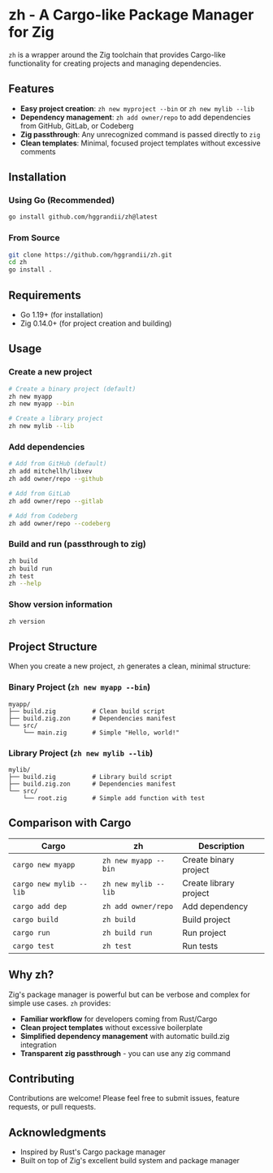 # zh - A Cargo-like Package Manager for Zig

`zh` is a wrapper around the Zig toolchain that provides Cargo-like functionality for creating projects and managing dependencies.

## Features

- **Easy project creation**: `zh new myproject --bin` or `zh new mylib --lib`
- **Dependency management**: `zh add owner/repo` to add dependencies from GitHub, GitLab, or Codeberg
- **Zig passthrough**: Any unrecognized command is passed directly to `zig`
- **Clean templates**: Minimal, focused project templates without excessive comments

## Installation

### Using Go (Recommended)

```bash
go install github.com/hggrandii/zh@latest
```

### From Source

```bash
git clone https://github.com/hggrandii/zh.git
cd zh
go install .
```

## Requirements

- Go 1.19+ (for installation)
- Zig 0.14.0+ (for project creation and building)

## Usage

### Create a new project

```bash
# Create a binary project (default)
zh new myapp
zh new myapp --bin

# Create a library project
zh new mylib --lib
```

### Add dependencies

```bash
# Add from GitHub (default)
zh add mitchellh/libxev
zh add owner/repo --github

# Add from GitLab
zh add owner/repo --gitlab

# Add from Codeberg
zh add owner/repo --codeberg
```

### Build and run (passthrough to zig)

```bash
zh build
zh build run
zh test
zh --help
```

### Show version information

```bash
zh version
```

## Project Structure

When you create a new project, `zh` generates a clean, minimal structure:

### Binary Project (`zh new myapp --bin`)

```
myapp/
├── build.zig          # Clean build script
├── build.zig.zon      # Dependencies manifest
└── src/
    └── main.zig       # Simple "Hello, world!"
```

### Library Project (`zh new mylib --lib`)

```
mylib/
├── build.zig          # Library build script
├── build.zig.zon      # Dependencies manifest
└── src/
    └── root.zig       # Simple add function with test
```

## Comparison with Cargo

| Cargo | zh | Description |
|-------|----|----|
| `cargo new myapp` | `zh new myapp --bin` | Create binary project |
| `cargo new mylib --lib` | `zh new mylib --lib` | Create library project |
| `cargo add dep` | `zh add owner/repo` | Add dependency |
| `cargo build` | `zh build` | Build project |
| `cargo run` | `zh build run` | Run project |
| `cargo test` | `zh test` | Run tests |

## Why zh?

Zig's package manager is powerful but can be verbose and complex for simple use cases. `zh` provides:

- **Familiar workflow** for developers coming from Rust/Cargo
- **Clean project templates** without excessive boilerplate
- **Simplified dependency management** with automatic build.zig integration
- **Transparent zig passthrough** - you can use any zig command

## Contributing

Contributions are welcome! Please feel free to submit issues, feature requests, or pull requests.


## Acknowledgments

- Inspired by Rust's Cargo package manager
- Built on top of Zig's excellent build system and package manager
